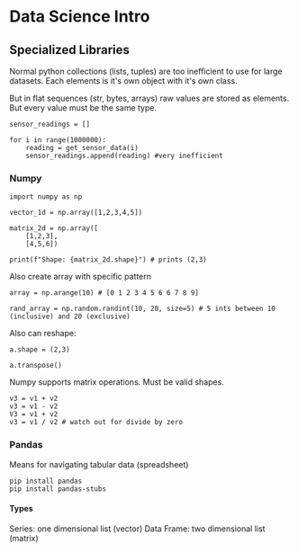 # Data Science Intro

## Specialized Libraries 

Normal python collections (lists, tuples) are too inefficient to use for large datasets. Each elements is it's own object with it's own class. 

But in flat sequences (str, bytes, arrays) raw values are stored as elements. But every value must be the same type.

```
sensor_readings = []

for i in range(1000000):
    reading = get_sensor_data(i)
    sensor_readings.append(reading) #very inefficient 
```


### Numpy

```
import numpy as np

vector_1d = np.array([1,2,3,4,5])

matrix_2d = np.array([
    [1,2,3],
    [4,5,6])

print(f"Shape: {matrix_2d.shape}") # prints (2,3)

```

Also create array with specific pattern
```
array = np.arange(10) # [0 1 2 3 4 5 6 6 7 8 9]

rand_array = np.random.randint(10, 20, size=5) # 5 ints between 10 (inclusive) and 20 (exclusive)
```

Also can reshape:
```
a.shape = (2,3)

a.transpose()
```

Numpy supports matrix operations. Must be valid shapes.
```
v3 = v1 + v2
v3 = v1 - v2
V3 = v1 + v2
v3 = v1 / v2 # watch out for divide by zero
```

### Pandas

Means for navigating tabular data (spreadsheet)

```
pip install pandas
pip install pandas-stubs
```
#### Types
Series: one dimensional list (vector)
Data Frame: two dimensional list (matrix)

 
